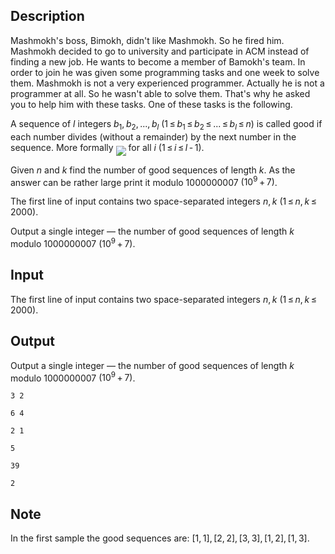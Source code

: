 ## Description

<div><p><span class="tex-font-style-it">Mashmokh's boss, Bimokh, didn't like Mashmokh. So he fired him. Mashmokh decided to go to university and participate in ACM instead of finding a new job. He wants to become a member of Bamokh's team. In order to join he was given some programming tasks and one week to solve them. Mashmokh is not a very experienced programmer. Actually he is not a programmer at all. So he wasn't able to solve them. That's why he asked you to help him with these tasks. One of these tasks is the following.</span></p><p>A sequence of <span class="tex-span"><i>l</i></span> integers <span class="tex-span"><i>b</i><sub class="lower-index">1</sub>, <i>b</i><sub class="lower-index">2</sub>, ..., <i>b</i><sub class="lower-index"><i>l</i></sub></span> <span class="tex-span">(1 ≤ <i>b</i><sub class="lower-index">1</sub> ≤ <i>b</i><sub class="lower-index">2</sub> ≤ ... ≤ <i>b</i><sub class="lower-index"><i>l</i></sub> ≤ <i>n</i>)</span> is called <span class="tex-font-style-it">good</span> if each number divides (without a remainder) by the next number in the sequence. More formally <img align="middle" class="tex-formula" src="file://eXQHhyp3.png" style="max-width: 100.0%;max-height: 100.0%;"> for all <span class="tex-span"><i>i</i></span> <span class="tex-span">(1 ≤ <i>i</i> ≤ <i>l</i> - 1)</span>.</p><p>Given <span class="tex-span"><i>n</i></span> and <span class="tex-span"><i>k</i></span> find the number of good sequences of length <span class="tex-span"><i>k</i></span>. As the answer can be rather large print it modulo <span class="tex-span">1000000007</span> <span class="tex-span">(10<sup class="upper-index">9</sup> + 7)</span>.</p></div><div class="input-specification"><p>The first line of input contains two space-separated integers <span class="tex-span"><i>n</i>, <i>k</i>&nbsp;(1 ≤ <i>n</i>, <i>k</i> ≤ 2000)</span>.</p></div><div class="output-specification"><p>Output a single integer — the number of good sequences of length <span class="tex-span"><i>k</i></span> modulo <span class="tex-span">1000000007</span> <span class="tex-span">(10<sup class="upper-index">9</sup> + 7)</span>.</p></div>

## Input

<p>The first line of input contains two space-separated integers <span class="tex-span"><i>n</i>, <i>k</i>&nbsp;(1 ≤ <i>n</i>, <i>k</i> ≤ 2000)</span>.</p>

## Output

<p>Output a single integer — the number of good sequences of length <span class="tex-span"><i>k</i></span> modulo <span class="tex-span">1000000007</span> <span class="tex-span">(10<sup class="upper-index">9</sup> + 7)</span>.</p>





```input1
3 2

```




```input2
6 4

```




```input3
2 1

```




```output1
5

```




```output2
39

```




```output3
2

```



## Note

<p>In the first sample the good sequences are: <span class="tex-span">[1, 1], [2, 2], [3, 3], [1, 2], [1, 3]</span>.</p>
